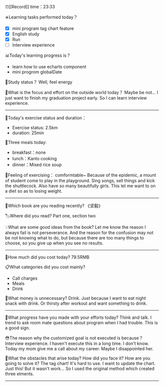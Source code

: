 ⏰[[Record]] time：23:33

✈️Learning tasks performed today？
- [x] mini program tag chart feature
- [x] English study
- [x] Run
- [ ] Interview experience

📊Today's learning progress is？
- learn how to use echarts component
- mini progrom globalDate

📐Study status？
Well, feel energy

💼What is the focus and effort on the outside world today？
Maybe be not...
I just want to finish my graduation project early.
So I can learn interview experience.

---
👟Today's exercise status and duration：
- Exercise status:  2.5km
- duration:  25min

🌮Three meals today:
- breakfast：none
- lunch：Kanto cooking
- dinner：Mixed rice soup

🌈Feeling of exercising：
comformtable~ Because of the epidemic, a mount of student come to play in the playground. Sing songs, sell things and kick the shuttlecock. Also have so many beautifully girls. This let me want to on a diet so as to losing weight.

---
📖Which book are you reading recently?
《坚毅》

🏷️Where did you read?
Part one, section two

💡What are some good ideas from the book?
Let me know the reason I always fail is not perseverance. And the reason for the confusion may not be not knowing what to do, but because there are too many things to choose, so you give up when you see no results.

---
💸How much did you cost today?
79.5RMB

📋What categories did you cost mainly?
- Call charges
- Meals
- Drink

🚯What money is unnecessary?
Drink. Just because I want to eat night snack with drink. Or thirsty after workout and want something to drink.

---
🧐What progress have you made with your efforts today?
Think and talk. I trend to ask room mate questions about program when I had trouble. This is a good sign.

😳The reason why the customized goal is not executed is because？
Interview experience. I haven't execute this in a long time. I don't know. Today my mom give me a call about my career. Maybe I disappointed her.

🤔What the obstacles that arise today? How did you face it? How are you going to solve it?
The tag chart! It's hard to use. I want to update the chart. Just this! But it wasn't work... So I used the original method which created three elments.

---